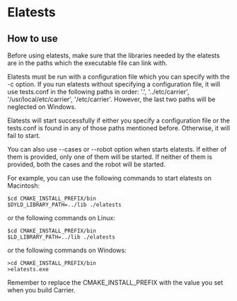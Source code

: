 Elatests
========
## How to use
Before using elatests, make sure that the libraries needed by the elatests are in the paths which the executable file can link with.

Elatests must be run with a configuration file which you can specify with the -c option. If you run elatests without specifying a configuration file, it will use tests.conf in the following paths in order: '.', '../etc/carrier', '/usr/local/etc/carrier', '/etc/carrier'. However, the last two paths will be neglected on Windows.

Elatests will start successfully if either you specify a configuration file or the tests.conf is found in any of those paths mentioned before. Otherwise, it will fail to start.

You can also use --cases or --robot option when starts elatests. If either of them is provided, only one of them will be started. If neither of them is provided, both the cases and the robot will be started.

For example, you can use the following commands to start elatests on Macintosh:
```shell
$cd CMAKE_INSTALL_PREFIX/bin
$DYLD_LIBRARY_PATH=../lib ./elatests
```

or the following commands on Linux:
```shell
$cd CMAKE_INSTALL_PREFIX/bin
$LD_LIBRARY_PATH=../lib ./elatests
```

or the following commands on Windows:
```shell
>cd CMAKE_INSTALL_PREFIX/bin
>elatests.exe
```

Remember to replace the CMAKE_INSTALL_PREFIX with the value you set when you build Carrier.